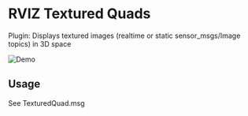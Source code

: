 # RVIZ Textured Quads
Plugin: Displays textured images (realtime or static sensor_msgs/Image topics) in 3D space

![Demo](https://github.com/MohitShridhar/rviz_textured_quads/blob/master/gifs/rviz_demo.gif)

## Usage

See TexturedQuad.msg